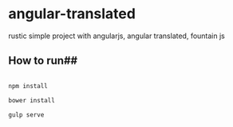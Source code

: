 # angular-translated
rustic simple project with angularjs, angular translated, fountain js

## How to run##

```javascript

npm install

bower install

gulp serve
```
